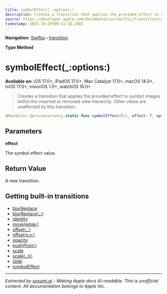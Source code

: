 ```yaml
---
title: symbolEffect(_:options:)
description: Creates a transition that applies the provided effect to symbol images within the inserted or removed view hierarchy. Other views are unaffected by this transition.
source: https://developer.apple.com/documentation/swiftui/transition/symboleffect(_:options:)
timestamp: 2025-10-29T00:11:16.240Z
---
```


**Navigation:** [Swiftui](/documentation/swiftui) › [transition](/documentation/swiftui/transition)

**Type Method**

# symbolEffect(_:options:)

**Available on:** iOS 17.0+, iPadOS 17.0+, Mac Catalyst 17.0+, macOS 14.0+, tvOS 17.0+, visionOS 1.0+, watchOS 10.0+

> Creates a transition that applies the provided effect to symbol images within the inserted or removed view hierarchy. Other views are unaffected by this transition.

```swift
@MainActor @preconcurrency static func symbolEffect<T>(_ effect: T, options: SymbolEffectOptions = .default) -> SymbolEffectTransition where T : SymbolEffect, T : TransitionSymbolEffect
```

## Parameters

**effect**

The symbol effect value.



## Return Value

A new transition.

## Getting built-in transitions

- [blurReplace](/documentation/swiftui/transition/blurreplace)
- [blurReplace(_:)](/documentation/swiftui/transition/blurreplace(_:))
- [identity](/documentation/swiftui/transition/identity)
- [move(edge:)](/documentation/swiftui/transition/move(edge:))
- [offset(_:)](/documentation/swiftui/transition/offset(_:))
- [offset(x:y:)](/documentation/swiftui/transition/offset(x:y:))
- [opacity](/documentation/swiftui/transition/opacity)
- [push(from:)](/documentation/swiftui/transition/push(from:))
- [scale](/documentation/swiftui/transition/scale)
- [scale(_:anchor:)](/documentation/swiftui/transition/scale(_:anchor:))
- [slide](/documentation/swiftui/transition/slide)
- [symbolEffect](/documentation/swiftui/transition/symboleffect)

---

*Extracted by [sosumi.ai](https://sosumi.ai) - Making Apple docs AI-readable.*
*This is unofficial content. All documentation belongs to Apple Inc.*
